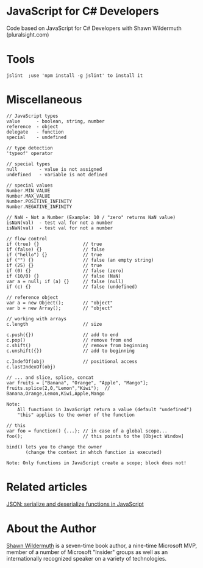 JavaScript for C# Developers
============================

Code based on JavaScript for C# Developers with Shawn Wildermuth (pluralsight.com)

# Tools #

	jslint	;use 'npm install -g jslint' to install it

# Miscellaneous #
	// JavaScript types
	value      - boolean, string, number
	reference  - object
	delegate   - function
	special    - undefined

	// type detection
	'typeof' operator

	// special types
	null		- value is not assigned
	undefined	- variable is not defined

	// special values
	Number.MIN_VALUE
	Number.MAX_VALUE
	Number.POSITIVE_INFINITY
	Number.NEGATIVE_INFINITY

	// NaN - Not a Number (Example: 10 / "zero" returns NaN value)
	isNaN(val) 	- test val for not a number
	isNaN(val) 	- test val for not a number

	// flow control
	if (true) {} 				// true
	if (false) {} 				// false	
	if ("hello") {} 			// true	
	if ("") {} 					// false (an empty string)
	if (25) {} 					// true
	if (0) {} 					// false (zero)
	if (10/0) {}  				// false (NaN)
	var a = null; if (a) {} 	// false (null)
	if (c) {} 					// false (undefined)

	// reference object
	var a = new Object();		// "object"
	var b = new Array();		// "object"

	// working with arrays
	c.length 					// size

	c.push({}) 					// add to end
	c.pop() 					// remove from end
	c.shift() 					// remove from beginning
	c.unshift({}) 				// add to beginning

	c.IndefOf(obj) 				// positional access
	c.lastIndexOf(obj)

	// ... and slice, splice, concat
	var fruits = ["Banana", "Orange", "Apple", "Mango"];
	fruits.splice(2,0,"Lemon","Kiwi");	// Banana,Orange,Lemon,Kiwi,Apple,Mango

	Note: 
		All functions in JavaScript return a value (default "undefined")
		"this" applies to the owner of the function

	// this
	var foo = function() {...};	// in case of a global scope...
	foo(); 						// this points to the [Object Window]

	bind() lets you to change the owner 
	       (change the context in whtch function is executed)

	Note: Only functions in JavaScript create a scope; block does not!


# Related articles #
[JSON: serialize and deserialize functions in JavaScript](http://www.kristofdegrave.be/2012/07/json-serialize-and-deserialize.html)

# About the Author #

[Shawn Wildermuth](http://wildermuth.com/) is a seven-time book author, a nine-time Microsoft MVP, member of a number of Microsoft "Insider" groups as well as an internationally recognized speaker on a variety of technologies.